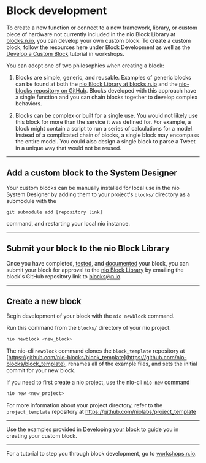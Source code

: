 # Block development

To create a new function or connect to a new framework, library, or custom piece of hardware not currently included in the nio Block Library at [blocks.n.io](https://blocks.n.io/), you can develop your own custom block. To create a custom block, follow the resources here under Block Development as well as the [Develop a Custom Block](https://workshops.n.io/custom-block/) tutorial in workshops.

You can adopt one of two philosophies when creating a block:

  1. Blocks are simple, generic, and reusable. Examples of generic blocks can be found at both the [nio Block Library at blocks.n.io](https://blocks.n.io/) and the [nio-blocks repository on GitHub](https://github.com/nio-blocks). Blocks developed with this approach have a single function and you can chain blocks together to develop complex behaviors.

  2. Blocks can be complex or built for a single use. You would not likely use this block for more than the service it was defined for. For example, a block might contain a script to run a series of calculations for a model. Instead of a complicated chain of blocks, a single block may encompass the entire model. You could also design a single block to parse a Tweet in a unique way that would not be reused.

---

## Add a custom block to the <span class="allow-caps">System Designer</span>

Your custom blocks can be manually installed for local use in the nio System Designer by adding them to your project's `blocks/` directory as a submodule with the
```
git submodule add [repository link]
```
command, and restarting your local nio instance.

---

## Submit your block to the nio <span class="allow-caps">Block Library</span>

Once you have completed, [tested](/blocks/block-development/block-testing.md), and [documented](/blocks/block-development/documenting.md) your block, you can submit your block for approval to the [nio Block Library](https://blocks.n.io) by emailing the block's GitHub repository link to [blocks@n.io](mailto:blocks@n.io).

---

## Create a new block

Begin development of your block with the `nio newblock` command.

Run this command from the `blocks/` directory of your nio project.

```bash
nio newblock <new_block>
```

The nio-cli `newblock` command clones the `block_template` repository at [https://github.com/nio-blocks/block_template](https://github.com/nio-blocks/block_template), renames all of the example files, and sets the initial commit for your new block.

If you need to first create a nio project, use the nio-cli `nio-new` command

```bash
nio new <new_project>
```

For more information about your project directory, refer to the `project_template` repository at <https://github.com/niolabs/project_template>


---

Use the examples provided in [Developing your block](/blocks/block-development/development.md) to guide you in creating your custom block.

---

For a tutorial to step you through block development, go to [workshops.n.io](https://workshops.n.io/custom-block/).
